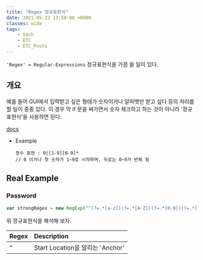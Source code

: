 ```yaml
---
title: "Regex 정규표현식"
date: 2021-05-22 17:58:00 +0900
classes: wide
tags:
    - tech
    - ETC
    - ETC_Posts
---
```


`'Regex' = Regular-Expressions` 정규표현식을 가끔 쓸 일이 있다.

## 개요

예를 들어 GUI에서 입력받고 싶은 형태가 숫자이거나 알파벳만 받고 싶다 등의 처리를 할 일이 종종 있다. 이 경우 막 if 문을 써가면서 숫자 체크하고 하는 것이 아니라 '정규 표현식'을 사용하면 된다.

[docs](http://www.regular-expressions.info/)

- Example

    ```
    정수 표현 : 0|[1-9][0-9]*
    // 0 이거나 첫 숫자가 1~9로 시작하며, 뒤로는 0~9가 반복 됨
    ```

## Real Example

### Password

```javascript
var strongRegex = new RegExp("^(?=.*[a-z])(?=.*[A-Z])(?=.*[0-9])(?=.*[!@#\$%\^&\*])(?=.{8,})");
```

위 정규표현식을 해석해 보자.

|Regex|Description|
|:---|:---|
|^|Start Location을 알리는 'Anchor'|

